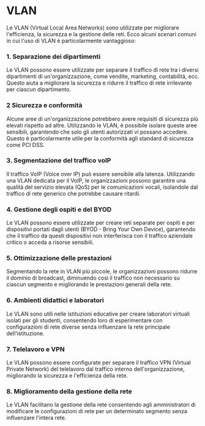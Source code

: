 # VLAN

Le VLAN (Virtual Local Area Networks) sono utilizzate per migliorare l'efficienza, la sicurezza e la gestione delle reti. Ecco alcuni scenari comuni in cui l'uso di VLAN è particolarmente vantaggioso:

### 1. Separazione dei dipartimenti

Le VLAN possono essere utilizzate per separare il traffico di rete tra i diversi dipartimenti di un'organizzazione, come vendite, marketing, contabilità, ecc. Questo aiuta a migliorare la sicurezza e ridurre il traffico di rete irrilevante per ciascun dipartimento.

### 2 Sicurezza e conformità

Alcune aree di un'organizzazione potrebbero avere requisiti di sicurezza più elevati rispetto ad altre. Utilizzando le VLAN, è possibile isolare queste aree sensibili, garantendo che solo gli utenti autorizzati vi possano accedere. Questo è particolarmente utile per la conformità agli standard di sicurezza come PCI DSS.

### 3. Segmentazione del traffico voIP

Il traffico VoIP (Voice over IP) può essere sensibile alla latenza. Utilizzando una VLAN dedicata per il VoIP, le organizzazioni possono garantire una qualità del servizio elevata (QoS) per le comunicazioni vocali, isolandole dal traffico di rete generico che potrebbe causare ritardi.

### 4. Gestione degli ospiti e del BYOD

Le VLAN possono essere utilizzate per creare reti separate per ospiti e per dispositivi portati dagli utenti (BYOD - Bring Your Own Device), garantendo che il traffico da questi dispositivi non interferisca con il traffico aziendale critico o acceda a risorse sensibili.

### 5. Ottimizzazione delle prestazioni

Segmentando la rete in VLAN più piccole, le organizzazioni possono ridurre il dominio di broadcast, diminuendo così il traffico non necessario su ciascun segmento e migliorando le prestazioni generali della rete.

### 6. Ambienti didattici e laboratori

Le VLAN sono utili nelle istituzioni educative per creare laboratori virtuali isolati per gli studenti, consentendo loro di esperimentare con configurazioni di rete diverse senza influenzare la rete principale dell'istituzione.

### 7. Telelavoro e VPN

Le VLAN possono essere configurate per separare il traffico VPN (Virtual Private Network) del telelavoro dal traffico interno dell'organizzazione, migliorando la sicurezza e l'efficienza della rete.

### 8. Miglioramento della gestione della rete

Le VLAN facilitano la gestione della rete consentendo agli amministratori di modificare le configurazioni di rete per un determinato segmento senza influenzare l'intera rete.
